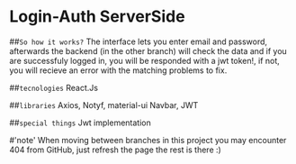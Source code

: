 # Login-Auth ServerSide

##`So how it works?`
The interface lets you enter email and password, afterwards the backend (in the other branch) will check the data and if you are successfuly logged in,
you will be responded with a jwt token!, if not, you will recieve an error with the matching problems to fix.

##`tecnologies`
React.Js

##`libraries`
Axios, Notyf, material-ui Navbar, JWT

##`special things`
Jwt implementation

#'note' 
When moving between branches in this project you may encounter 404 from GitHub, just refresh the page the rest is there :)
